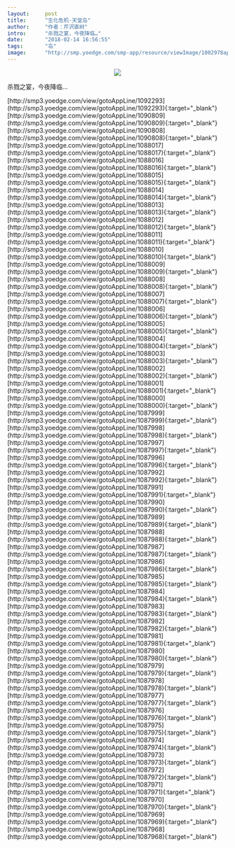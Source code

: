 ```yaml
---
layout:     post
title:      "生化危机-天堂岛"
author:     "作者：芹沢直树"
intro:      "杀戮之宴，今夜降临…"
date:       "2018-02-14 16:56:55"
tags:       "岛"
image:      "http://smp.yoedge.com/smp-app/resource/viewImage/1002978appline.png"
---
```

<div style="text-align: center">
<p><img src="http://smp.yoedge.com/smp-app/resource/viewImage/1002978appline.png"/></p>
</div>
<p class="post-meta">
<span>杀戮之宴，今夜降临…</span>
</p>
[http://smp3.yoedge.com/view/gotoAppLine/1092293](http://smp3.yoedge.com/view/gotoAppLine/1092293){:target="_blank"}
[http://smp3.yoedge.com/view/gotoAppLine/1090809](http://smp3.yoedge.com/view/gotoAppLine/1090809){:target="_blank"}
[http://smp3.yoedge.com/view/gotoAppLine/1090808](http://smp3.yoedge.com/view/gotoAppLine/1090808){:target="_blank"}
[http://smp3.yoedge.com/view/gotoAppLine/1088017](http://smp3.yoedge.com/view/gotoAppLine/1088017){:target="_blank"}
[http://smp3.yoedge.com/view/gotoAppLine/1088016](http://smp3.yoedge.com/view/gotoAppLine/1088016){:target="_blank"}
[http://smp3.yoedge.com/view/gotoAppLine/1088015](http://smp3.yoedge.com/view/gotoAppLine/1088015){:target="_blank"}
[http://smp3.yoedge.com/view/gotoAppLine/1088014](http://smp3.yoedge.com/view/gotoAppLine/1088014){:target="_blank"}
[http://smp3.yoedge.com/view/gotoAppLine/1088013](http://smp3.yoedge.com/view/gotoAppLine/1088013){:target="_blank"}
[http://smp3.yoedge.com/view/gotoAppLine/1088012](http://smp3.yoedge.com/view/gotoAppLine/1088012){:target="_blank"}
[http://smp3.yoedge.com/view/gotoAppLine/1088011](http://smp3.yoedge.com/view/gotoAppLine/1088011){:target="_blank"}
[http://smp3.yoedge.com/view/gotoAppLine/1088010](http://smp3.yoedge.com/view/gotoAppLine/1088010){:target="_blank"}
[http://smp3.yoedge.com/view/gotoAppLine/1088009](http://smp3.yoedge.com/view/gotoAppLine/1088009){:target="_blank"}
[http://smp3.yoedge.com/view/gotoAppLine/1088008](http://smp3.yoedge.com/view/gotoAppLine/1088008){:target="_blank"}
[http://smp3.yoedge.com/view/gotoAppLine/1088007](http://smp3.yoedge.com/view/gotoAppLine/1088007){:target="_blank"}
[http://smp3.yoedge.com/view/gotoAppLine/1088006](http://smp3.yoedge.com/view/gotoAppLine/1088006){:target="_blank"}
[http://smp3.yoedge.com/view/gotoAppLine/1088005](http://smp3.yoedge.com/view/gotoAppLine/1088005){:target="_blank"}
[http://smp3.yoedge.com/view/gotoAppLine/1088004](http://smp3.yoedge.com/view/gotoAppLine/1088004){:target="_blank"}
[http://smp3.yoedge.com/view/gotoAppLine/1088003](http://smp3.yoedge.com/view/gotoAppLine/1088003){:target="_blank"}
[http://smp3.yoedge.com/view/gotoAppLine/1088002](http://smp3.yoedge.com/view/gotoAppLine/1088002){:target="_blank"}
[http://smp3.yoedge.com/view/gotoAppLine/1088001](http://smp3.yoedge.com/view/gotoAppLine/1088001){:target="_blank"}
[http://smp3.yoedge.com/view/gotoAppLine/1088000](http://smp3.yoedge.com/view/gotoAppLine/1088000){:target="_blank"}
[http://smp3.yoedge.com/view/gotoAppLine/1087999](http://smp3.yoedge.com/view/gotoAppLine/1087999){:target="_blank"}
[http://smp3.yoedge.com/view/gotoAppLine/1087998](http://smp3.yoedge.com/view/gotoAppLine/1087998){:target="_blank"}
[http://smp3.yoedge.com/view/gotoAppLine/1087997](http://smp3.yoedge.com/view/gotoAppLine/1087997){:target="_blank"}
[http://smp3.yoedge.com/view/gotoAppLine/1087996](http://smp3.yoedge.com/view/gotoAppLine/1087996){:target="_blank"}
[http://smp3.yoedge.com/view/gotoAppLine/1087992](http://smp3.yoedge.com/view/gotoAppLine/1087992){:target="_blank"}
[http://smp3.yoedge.com/view/gotoAppLine/1087991](http://smp3.yoedge.com/view/gotoAppLine/1087991){:target="_blank"}
[http://smp3.yoedge.com/view/gotoAppLine/1087990](http://smp3.yoedge.com/view/gotoAppLine/1087990){:target="_blank"}
[http://smp3.yoedge.com/view/gotoAppLine/1087989](http://smp3.yoedge.com/view/gotoAppLine/1087989){:target="_blank"}
[http://smp3.yoedge.com/view/gotoAppLine/1087988](http://smp3.yoedge.com/view/gotoAppLine/1087988){:target="_blank"}
[http://smp3.yoedge.com/view/gotoAppLine/1087987](http://smp3.yoedge.com/view/gotoAppLine/1087987){:target="_blank"}
[http://smp3.yoedge.com/view/gotoAppLine/1087986](http://smp3.yoedge.com/view/gotoAppLine/1087986){:target="_blank"}
[http://smp3.yoedge.com/view/gotoAppLine/1087985](http://smp3.yoedge.com/view/gotoAppLine/1087985){:target="_blank"}
[http://smp3.yoedge.com/view/gotoAppLine/1087984](http://smp3.yoedge.com/view/gotoAppLine/1087984){:target="_blank"}
[http://smp3.yoedge.com/view/gotoAppLine/1087983](http://smp3.yoedge.com/view/gotoAppLine/1087983){:target="_blank"}
[http://smp3.yoedge.com/view/gotoAppLine/1087982](http://smp3.yoedge.com/view/gotoAppLine/1087982){:target="_blank"}
[http://smp3.yoedge.com/view/gotoAppLine/1087981](http://smp3.yoedge.com/view/gotoAppLine/1087981){:target="_blank"}
[http://smp3.yoedge.com/view/gotoAppLine/1087980](http://smp3.yoedge.com/view/gotoAppLine/1087980){:target="_blank"}
[http://smp3.yoedge.com/view/gotoAppLine/1087979](http://smp3.yoedge.com/view/gotoAppLine/1087979){:target="_blank"}
[http://smp3.yoedge.com/view/gotoAppLine/1087978](http://smp3.yoedge.com/view/gotoAppLine/1087978){:target="_blank"}
[http://smp3.yoedge.com/view/gotoAppLine/1087977](http://smp3.yoedge.com/view/gotoAppLine/1087977){:target="_blank"}
[http://smp3.yoedge.com/view/gotoAppLine/1087976](http://smp3.yoedge.com/view/gotoAppLine/1087976){:target="_blank"}
[http://smp3.yoedge.com/view/gotoAppLine/1087975](http://smp3.yoedge.com/view/gotoAppLine/1087975){:target="_blank"}
[http://smp3.yoedge.com/view/gotoAppLine/1087974](http://smp3.yoedge.com/view/gotoAppLine/1087974){:target="_blank"}
[http://smp3.yoedge.com/view/gotoAppLine/1087973](http://smp3.yoedge.com/view/gotoAppLine/1087973){:target="_blank"}
[http://smp3.yoedge.com/view/gotoAppLine/1087972](http://smp3.yoedge.com/view/gotoAppLine/1087972){:target="_blank"}
[http://smp3.yoedge.com/view/gotoAppLine/1087971](http://smp3.yoedge.com/view/gotoAppLine/1087971){:target="_blank"}
[http://smp3.yoedge.com/view/gotoAppLine/1087970](http://smp3.yoedge.com/view/gotoAppLine/1087970){:target="_blank"}
[http://smp3.yoedge.com/view/gotoAppLine/1087969](http://smp3.yoedge.com/view/gotoAppLine/1087969){:target="_blank"}
[http://smp3.yoedge.com/view/gotoAppLine/1087968](http://smp3.yoedge.com/view/gotoAppLine/1087968){:target="_blank"}



